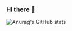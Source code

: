 ### Hi there 👋

![Anurag's GitHub stats](https://github-readme-stats.vercel.app/api?username=HaydenLee44&show_icons=true&theme=radical)

<!--
**HaydenLee44/HaydenLee44** is a ✨ _special_ ✨ repository because its `README.md` (this file) appears on your GitHub profile.

Here are some ideas to get you started:

- 🔭 I’m currently working on ...
- 🌱 I’m currently learning ...
- 👯 I’m looking to collaborate on ...
- 🤔 I’m looking for help with ...
- 💬 Ask me about ...
- 📫 How to reach me: ...
- 😄 Pronouns: ...
- ⚡ Fun fact: ...
-->
